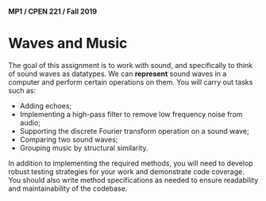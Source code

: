 **MP1 / CPEN 221 / Fall 2019**
# Waves and Music

The goal of this assignment is to work with sound, and specifically to think of sound waves as datatypes. We can **represent** sound waves in a computer and perform certain operations on them. You will carry out tasks such as:

- Adding echoes;
- Implementing a high-pass filter to remove low frequency noise from audio;
- Supporting the discrete Fourier transform operation on a sound wave;
- Comparing two sound waves;
- Grouping music by structural similarity.

In addition to implementing the required methods, you will need to develop robust testing strategies for your work and demonstrate code coverage. You should also write method specifications as needed to ensure readability and maintainability of the codebase.